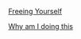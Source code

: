 <!-- ## Posts -->

[Freeing Yourself](https://czhang2718.github.io/blog/2021-11-4-freeing-yourself.md)

[Why am I doing this](https://czhang2718.github.io/blog/2021-11-4-why-am-i-doing-this.md)

